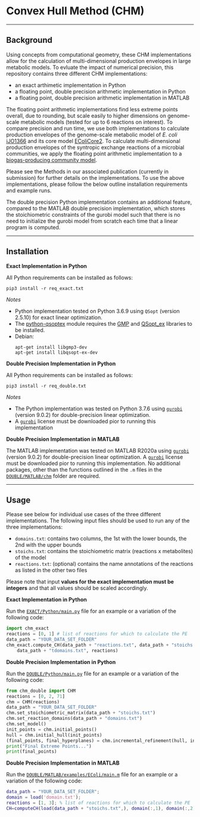 # Convex Hull Method (CHM) 

_________________________________________________________________

## Background 

Using concepts from computational geometry, these CHM implementations allow for the calculation of multi-dimensional production envelopes in large metabolic models. To evluate the impact of numerical precision, this repository contains three different CHM implementations:
- an exact arthimetic implementation in Python
- a floating point, double precision arithmetic implementation in Python 
- a floating point, double precision arithmetic implementation in MATLAB 

The floating point arithmetic implementations find less extreme points overall, due to rounding, but scale easily to higher dimensions on genome-scale metabolic models (tested for up to 6 reactions on interest). To compare precision and run time, we use both implementations to calculate production envelopes of the genome-scale metabolic model of *E. coli* [iJO1366](https://www.ncbi.nlm.nih.gov/pmc/articles/PMC3261703/) and its core model [EColiCore2](https://www.ncbi.nlm.nih.gov/pmc/articles/PMC5206746/). To calculate multi-dimensional production envelopes of the syntropic exchange reactions of a microbial communities, we apply the floating point arithmetic implementation to a [biogas-producing community model](https://biotechnologyforbiofuels.biomedcentral.com/articles/10.1186/s13068-016-0429-x).

Please see the Methods in our associated publication (currently in submission) for further details on the implementations. To use the above implementations, please follow the below outline installation requirements and example runs. 

The double precision Python implementation contains an additional feature, compared to the MATLAB double precision implementation, which stores the stoichiometric constraints of the gurobi model such that there is no need to initialize the gurobi model from scratch each time that a linear program is computed. 

_________________________________________________________________

## Installation  

__Exact Implementation in Python__

All Python requirements can be installed as follows:
```
pip3 install -r req_exact.txt
```

*Notes*
- Python implementation tested on Python 3.6.9 using `QSopt` (version 2.5.10) for exact linear optimization.
- The [python-qsoptex](https://github.com/jonls/python-qsoptex) module requires the [GMP](https://gmplib.org/) and [QSopt_ex](https://github.com/jonls/qsopt-ex) libraries to be installed.
- Debian:
    ```
    apt-get install libgmp3-dev
    apt-get install libqsopt-ex-dev
    ```

__Double Precision Implementation in Python__

All Python requirements can be installed as follows:
```
pip3 install -r req_double.txt
```

*Notes*
- The Python implementation was tested on Python 3.7.6 using [`gurobi`](https://www.gurobi.com/) (version 9.0.2) for double-precision linear optimization.
- A [`gurobi`](https://www.gurobi.com/) license must be downloaded pior to running this implementation

__Double Precision Implementation in MATLAB__

The MATLAB implementation was tested on MATLAB R2020a using [`gurobi`](https://www.gurobi.com/) (version 9.0.2) for double-precision linear optimization. A [`gurobi`](https://www.gurobi.com/) license must be downloaded pior to running this implementation. No additional packages, other than the functions outlined in the `.m` files in the [`DOUBLE/MATLAB/chm`](DOUBLE/MATLAB/chm) folder are required. 

_________________________________________________________________

## Usage

Please see below for individual use cases of the three different implementations. The following input files should be used to run any of the three implementations: 
- `domains.txt`: contains two columns, the 1st with the lower bounds, the 2nd with the upper bounds
- `stoichs.txt`: contains the stoichiometric matrix (reactions x metabolites) of the model
- `reactions.txt`: (optional) contains the name annotations of the reactions as listed in the other two files

Please note that input **values for the exact implementation must be integers** and that all values should be scaled accordingly. 

__Exact Implementation in Python__

Run the [`EXACT/Python/main.py`](EXACT/Python/main.py) file for an example or a variation of the following code:
```python
import chm_exact
reactions = [0, 1] # list of reactions for which to calculate the PE
data_path = "YOUR_DATA_SET_FOLDER"
chm_exact.compute_CH(data_path + "reactions.txt", data_path + "stoichs.txt", \
    data_path + "tdomains.txt", reactions)
```


__Double Precision Implementation in Python__

Run the [`DOUBLE/Python/main.py`](DOUBLE/Python/main.py) file for an example or a variation of the following code:

```python
from chm_double import CHM
reactions = [0, 2, 71] 
chm = CHM(reactions)
data_path = "YOUR_DATA_SET_FOLDER"
chm.set_stoichiometric_matrix(data_path + "stoichs.txt")
chm.set_reaction_domains(data_path + "domains.txt")
chm.set_model()
init_points = chm.initial_points()
hull = chm.initial_hull(init_points)
(final_points, final_hyperplanes) = chm.incremental_refinement(hull, init_points)
print("Final Extreme Points...")
print(final_points)
``` 


__Double Precision Implementation in MATLAB__

Run the [`DOUBLE/MATLAB/examples/EColi/main.m`](DOUBLE/MATLAB/examples/EColi/main.m) file for an example or a variation of the following code:

```MATLAB
data_path = "YOUR_DATA_SET_FOLDER";
domain = load('domain.txt');
reactions = [1, 3]; % list of reactions for which to calculate the PE
CH=computeCH(load(data_path + "stoichs.txt",), domain(:,1), domain(:,2), reactions);
```
